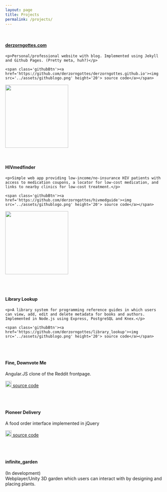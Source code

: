 ```yaml
---
layout: page
title: Projects
permalink: /projects/
---
```


<div class='projectDiv'>
  <br>
  <div class='projectInfo'>
    <h4><a href='http://www.derzorngottes.com'>derzorngottes.com</a></h4>

    <p>Personal/professional website with blog. Implemented using Jekyll and Github Pages. (Pretty meta, huh?)</p>

    <span class='githubBtn'><a href='https://github.com/derzorngottes/derzorngottes.github.io'><img src='../assets/githublogo.png' height='20'> source code</a></span>
  </div>

  <div class='projectImg'>
    <img src='../assets/projectimgs/dzg-site.png' height='200'/>
  </div>
</div>

<div class='projectDiv'>
  <br><br>
  <div class='projectInfo'>
    <h4>HIVmedfinder</h4>

    <p>Simple web app providing low-income/no-insurance HIV patients with access to medication coupons, a locator for low-cost medication, and links to nearby clinics for low-cost treatment.</p>

    <span class='githubBtn'><a href='https://github.com/derzorngottes/hivmedguide'><img src='../assets/githublogo.png' height='20'> source code</a></span>
  </div>

  <div class='projectImg'>
    <img src='../assets/projectimgs/hivmedfinder.png' height='200'/>
  </div>
</div>

<div class='projectDiv'>
  <br><br><br>
  <div>
    <h4>Library Lookup</h4>

    <p>A library system for programming reference guides in which users can view, add, edit and delete metadata for books and authors. Implemented in Node.js using Express, PostgreSQL and Knex.</p>

    <span class='githubBtn'><a href='https://github.com/derzorngottes/library_lookup'><img src='../assets/githublogo.png' height='20'> source code</a></span>
  </div>
</div>

<div class='projectDiv'>
  <br><br>

  <h4>Fine, Downvote Me</h4>

  <p>Angular.JS clone of the Reddit frontpage.</p>

  <span class='githubBtn'><a href='https://github.com/derzorngottes/angular-reddit-frontpage'><img src='../assets/githublogo.png' height='20'> source code</a></span>
</div>

<div class='projectDiv'>
  <br><br>

  <h4>Pioneer Delivery</h4>

  <p>A food order interface implemented in jQuery</p>

  <span class='githubBtn'><a href='https://github.com/derzorngottes/pioneer_delivery'><img src='../assets/githublogo.png' height='20'> source code</a></span>
</div>

<div class='projectDiv'>
  <br><br>

  <h4>infinite_garden</h4>

  <p>(In development) <br>  
  Webplayer/Unity 3D garden which users can interact with by designing and placing plants.</p>
</div>
